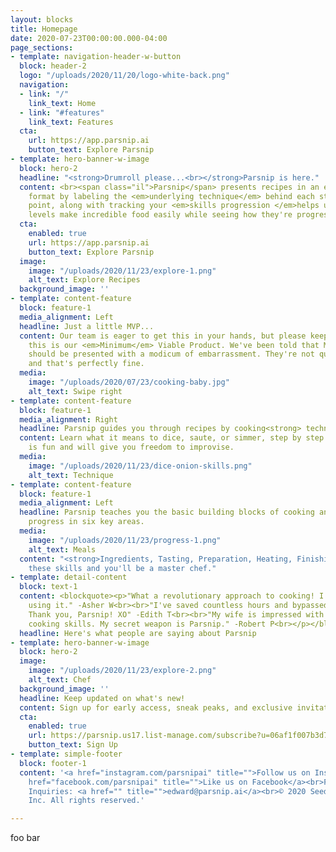 ```yaml
---
layout: blocks
title: Homepage
date: 2020-07-23T00:00:00.000-04:00
page_sections:
- template: navigation-header-w-button
  block: header-2
  logo: "/uploads/2020/11/20/logo-white-back.png"
  navigation:
  - link: "/"
    link_text: Home
  - link: "#features"
    link_text: Features
  cta:
    url: https://app.parsnip.ai
    button_text: Explore Parsnip
- template: hero-banner-w-image
  block: hero-2
  headline: "<strong>Drumroll please...<br></strong>Parsnip is here."
  content: <br><span class="il">Parsnip</span> presents recipes in an easy-to-learn
    format by labeling the <em>underlying technique</em> behind each step. This anchor
    point, along with tracking your <em>skills progression </em>helps users of all
    levels make incredible food easily while seeing how they're progressing.
  cta:
    enabled: true
    url: https://app.parsnip.ai
    button_text: Explore Parsnip
  image:
    image: "/uploads/2020/11/23/explore-1.png"
    alt_text: Explore Recipes
  background_image: ''
- template: content-feature
  block: feature-1
  media_alignment: Left
  headline: Just a little MVP...
  content: Our team is eager to get this in your hands, but please keep in mind that
    this is our <em>Minimum</em> Viable Product. We've been told that MVPs, like children,
    should be presented with a modicum of embarrassment. They're not quite perfect
    and that's perfectly fine.
  media:
    image: "/uploads/2020/07/23/cooking-baby.jpg"
    alt_text: Swipe right
- template: content-feature
  block: feature-1
  media_alignment: Right
  headline: Parsnip guides you through recipes by cooking<strong> technique.</strong>
  content: Learn what it means to dice, saute, or simmer, step by step. Learning techniques
    is fun and will give you freedom to improvise.
  media:
    image: "/uploads/2020/11/23/dice-onion-skills.png"
    alt_text: Technique
- template: content-feature
  block: feature-1
  media_alignment: Left
  headline: Parsnip teaches you the basic building blocks of cooking and tracks your
    progress in six key areas.
  media:
    image: "/uploads/2020/11/23/progress-1.png"
    alt_text: Meals
  content: "<strong>Ingredients, Tasting, Preparation, Heating, Finishing, and Foundations.</strong><br>Master
    these skills and you'll be a master chef."
- template: detail-content
  block: text-1
  content: <blockquote><p>"What a revolutionary approach to cooking! I can't stop
    using it." -Asher W<br><br>"I've saved countless hours and bypassed loads of frustration.
    Thank you, Parsnip! XO" -Edith T<br><br>"My wife is impressed with my newfound
    cooking skills. My secret weapon is Parsnip." -Robert P<br></p></blockquote>
  headline: Here's what people are saying about Parsnip
- template: hero-banner-w-image
  block: hero-2
  image:
    image: "/uploads/2020/11/23/explore-2.png"
    alt_text: Chef
  background_image: ''
  headline: Keep updated on what's new!
  content: Sign up for early access, sneak peaks, and exclusive invitations.
  cta:
    enabled: true
    url: https://parsnip.us17.list-manage.com/subscribe?u=06af1f007b3d71a0cfad78326&id=8ce2690158
    button_text: Sign Up
- template: simple-footer
  block: footer-1
  content: '<a href="instagram.com/parsnipai" title="">Follow us on Instagram</a><br><a
    href="facebook.com/parsnipai" title="">Like us on Facebook</a><br>Feedback and
    Inquiries: <a href="" title="">edward@parsnip.ai</a><br>© 2020 Seed &amp; Stone,
    Inc. All rights reserved.'

---
```

foo bar
